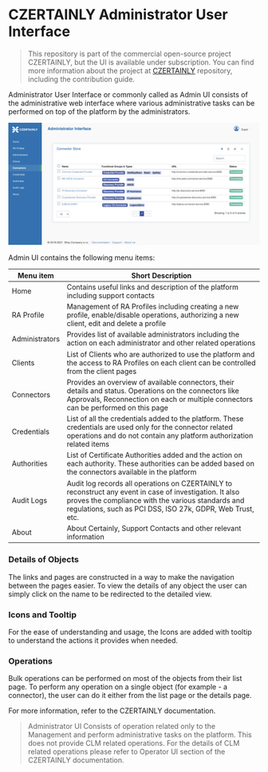 # CZERTAINLY Administrator User Interface

> This repository is part of the commercial open-source project CZERTAINLY, but the UI is available under subscription. You can find more information about the project at [CZERTAINLY](https://github.com/3KeyCompany/CZERTAINLY) repository, including the contribution guide.

Administrator User Interface or commonly called as Admin UI consists of the administrative web interface where various administrative tasks can be performed on top of the platform by the administrators.

![Admin UI](images/admin-ui.png)

Admin UI contains the following menu items:

| Menu item          | Short Description                                                                                                                                                                                                           |
| -------------- | --------------------------------------------------------------------------------------------------------------------------------------------------------------------------------------------------------------------------- |
| Home           | Contains useful links and description of the platform including support contacts                                                                                                                                            |
| RA Profile     | Management of RA Profiles including creating a new profile, enable/disable operations, authorizing a new client, edit and delete a profile                                                                                  |
| Administrators | Provides list of available administrators including the action on each administrator and other related operations                                                                                                           |
| Clients        | List of Clients who are authorized to use the platform and the access to RA Profiles on each client can be controlled from the client pages                                                                                 |
| Connectors     | Provides an overview of available connectors, their details and status. Operations on the connectors like Approvals, Reconnection on each or multiple connectors can be performed on this page                              |
| Credentials    | List of all the credentials added to the platform. These credentials are used only for the connector related operations and do not contain any platform authorization related items                                         |
| Authorities    | List of Certificate Authorities added and the action on each authority. These authorities can be added based on the connectors available in the platform                                                                    |
| Audit Logs     | Audit log records all operations on CZERTAINLY to reconstruct any event in case of investigation. It also proves the compliance with the various standards and regulations, such as PCI DSS, ISO 27k, GDPR, Web Trust, etc. |
| About          | About Certainly, Support Contacts and other relevant information                                                                                                                                                            |

### Details of Objects

The links and pages are constructed in a way to make the navigation between the pages easier. To view the details of any object the user can simply click on the name to be redirected to the detailed view.

### Icons and Tooltip

For the ease of understanding and usage, the Icons are added with tooltip to understand the actions it provides when needed.

### Operations

Bulk operations can be performed on most of the objects from their list page. To perform any operation on a single object (for example - a connector), the user can do it either from the list page or the details page.

For more information, refer to the CZERTAINLY documentation.

> Administrator UI Consists of operation related only to the Management and perform administrative tasks on the platform. This does not provide CLM related operations. For the details of CLM related operations please refer to Operator UI section of the CZERTAINLY documentation.

